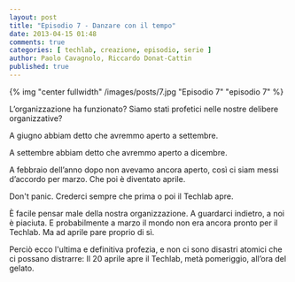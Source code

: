```yaml
---
layout: post
title: "Episodio 7 - Danzare con il tempo"
date: 2013-04-15 01:48
comments: true
categories: [ techlab, creazione, episodio, serie ]
author: Paolo Cavagnolo, Riccardo Donat-Cattin
published: true
---
```


{% img "center fullwidth" /images/posts/7.jpg "Episodio 7" "episodio 7" %}

L’organizzazione ha funzionato? Siamo stati profetici nelle nostre delibere organizzative?

A giugno abbiam detto che avremmo aperto a settembre.

A settembre abbiam detto che avremmo aperto a dicembre.

A febbraio dell’anno dopo non avevamo ancora aperto, così ci siam messi d’accordo per marzo. Che poi è diventato aprile.

Don't panic. Crederci sempre che prima o poi il Techlab apre.

È facile pensar male della nostra organizzazione. A guardarci indietro, a noi è piaciuta. E probabilmente a marzo il mondo non era ancora pronto per il Techlab. Ma ad aprile pare proprio di sì.

Perciò ecco l'ultima e definitiva profezia, e non ci sono disastri atomici che ci possano distrarre: Il 20 aprile apre il Techlab, metà pomeriggio, all’ora del gelato.
